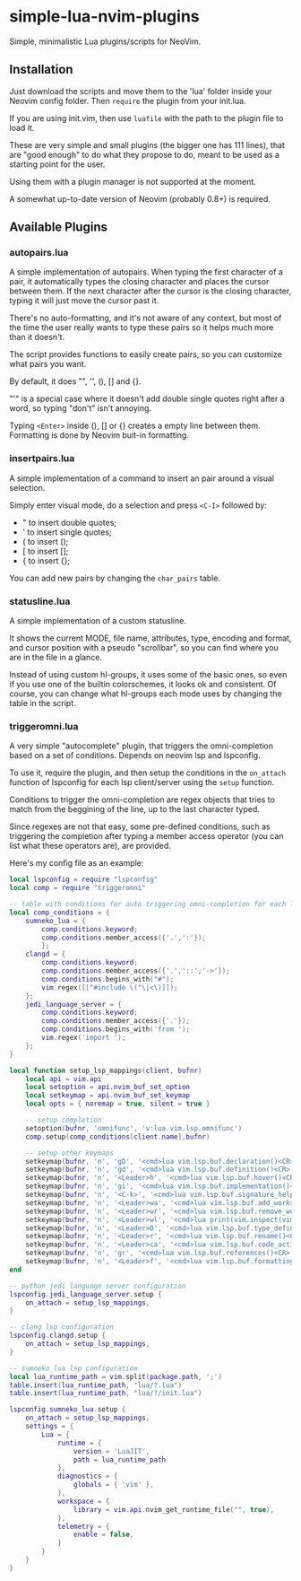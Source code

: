 # simple-lua-nvim-plugins

Simple, minimalistic Lua plugins/scripts for NeoVim.

## Installation

Just download the scripts and move them to the 'lua' folder inside your Neovim
config folder. Then `require` the plugin from your init.lua.

If you are using init.vim, then use `luafile` with the path to the plugin file
to load it.

These are very simple and small plugins (the bigger one has 111 lines), that
are "good enough" to do what they propose to do, meant to be used as a starting
point for the user.

Using them with a plugin manager is not supported at the moment.

A somewhat up-to-date version of Neovim (probably 0.8+) is required.

## Available Plugins

### autopairs.lua

A simple implementation of autopairs. When typing the first character of a
pair, it automatically types the closing character and places the cursor
between them. If the next character after the cursor is the closing character,
typing it will just move the cursor past it.

There's no auto-formatting, and it's not aware of any context, but most of the
time the user really wants to type these pairs so it helps much more than it
doesn't.

The script provides functions to easily create pairs, so you can customize what
pairs you want.

By default, it does "", '', (), [] and {}.

"'" is a special case where it doesn't add double single quotes right after a
word, so typing "don't" isn't annoying.

Typing `<Enter>` inside (), [] or {} creates a empty line between them. Formatting is
done by Neovim buit-in formatting.

### insertpairs.lua

A simple implementation of a command to insert an pair around a visual
selection.

Simply enter visual mode, do a selection and press `<C-I>` followed by:

- " to insert double quotes;
- ' to insert single quotes;
- ( to insert ();
- [ to insert [];
- { to insert {};

You can add new pairs by changing the `char_pairs` table.

### statusline.lua

A simple implementation of a custom statusline.

It shows the current MODE, file name, attributes, type, encoding and format,
and cursor position with a pseudo "scrollbar", so you can find where you are in
the file in a glance.

Instead of using custom hl-groups, it uses some of the basic ones, so even if
you use one of the builtin colorschemes, it looks ok and consistent. Of course,
you can change what hl-groups each mode uses by changing the table in the
script.

### triggeromni.lua

A very simple "autocomplete" plugin, that triggers the omni-completion based on
a set of conditions. Depends on neovim lsp and lspconfig.

To use it, require the plugin, and then setup the conditions in the `on_attach`
function of lspconfig for each lsp client/server using the `setup` function.

Conditions to trigger the omni-completion are regex objects that tries to match
from the beggining of the line, up to the last character typed.

Since regexes are not that easy, some pre-defined conditions, such as
triggering the completion after typing a member access operator (you can list
what these operators are), are provided.

Here's my config file as an example:

```lua
local lspconfig = require "lspconfig"
local comp = require "triggeromni"

-- table with conditions for auto triggering omni-completion for each lsp client
local comp_conditions = {
	sumneko_lua = {
		comp.conditions.keyword;
		comp.conditions.member_access({'.',':'});
		};
	clangd = {
		comp.conditions.keyword;
		comp.conditions.member_access({'.','::';'->'});
		comp.conditions.begins_with("#");
		vim.regex([[^#include \("\|<\)]]);
	};
	jedi_language_server = {
		comp.conditions.keyword;
		comp.conditions.member_access({'.'});
		comp.conditions.begins_with('from ');
		vim.regex('import ');
	};
}

local function setup_lsp_mappings(client, bufnr)
	local api = vim.api
	local setoption = api.nvim_buf_set_option
	local setkeymap = api.nvim_buf_set_keymap
	local opts = { noremap = true, silent = true }

	-- setup completion
	setoption(bufnr, 'omnifunc', 'v:lua.vim.lsp.omnifunc')
	comp.setup(comp_conditions[client.name],bufnr)

	-- setup other keymaps
	setkeymap(bufnr, 'n', 'gD', '<cmd>lua vim.lsp.buf.declaration()<CR>', opts)
	setkeymap(bufnr, 'n', 'gd', '<cmd>lua vim.lsp.buf.definition()<CR>', opts)
	setkeymap(bufnr, 'n', '<Leader>h', '<cmd>lua vim.lsp.buf.hover()<CR>', opts)
	setkeymap(bufnr, 'n', 'gi', '<cmd>lua vim.lsp.buf.implementation()<CR>', opts)
	setkeymap(bufnr, 'n', '<C-k>', '<cmd>lua vim.lsp.buf.signature_help()<CR>', opts)
	setkeymap(bufnr, 'n', '<Leader>wa', '<cmd>lua vim.lsp.buf.add_workspace_folder()<CR>', opts)
	setkeymap(bufnr, 'n', '<Leader>wr', '<cmd>lua vim.lsp.buf.remove_workspace_folder()<CR>', opts)
	setkeymap(bufnr, 'n', '<Leader>wl', '<cmd>lua print(vim.inspect(vim.lsp.buf.list_workspace_folders()))<CR>', opts)
	setkeymap(bufnr, 'n', '<Leader>D', '<cmd>lua vim.lsp.buf.type_definition()<CR>', opts)
	setkeymap(bufnr, 'n', '<Leader>r', '<cmd>lua vim.lsp.buf.rename()<CR>', opts)
	setkeymap(bufnr, 'n', '<Leader>ca', '<cmd>lua vim.lsp.buf.code_action()<CR>', opts)
	setkeymap(bufnr, 'n', 'gr', '<cmd>lua vim.lsp.buf.references()<CR>', opts)
	setkeymap(bufnr, 'n', '<Leader>f', '<cmd>lua vim.lsp.buf.formatting()<CR>', opts)
end

-- python jedi language server configuration
lspconfig.jedi_language_server.setup {
	on_attach = setup_lsp_mappings,
}

-- clang lsp configuration
lspconfig.clangd.setup {
	on_attach = setup_lsp_mappings,
}

-- sumneko_lua lsp configuration
local lua_runtime_path = vim.split(package.path, ';')
table.insert(lua_runtime_path, "lua/?.lua")
table.insert(lua_runtime_path, "lua/?/init.lua")

lspconfig.sumneko_lua.setup {
	on_attach = setup_lsp_mappings,
	settings = {
		Lua = {
			runtime = {
				version = 'LuaJIT',
				path = lua_runtime_path
			},
			diagnostics = {
				globals = { 'vim' },
			},
			workspace = {
				library = vim.api.nvim_get_runtime_file("", true),
			},
			telemetry = {
				enable = false,
			}
		}
	}
}
```

